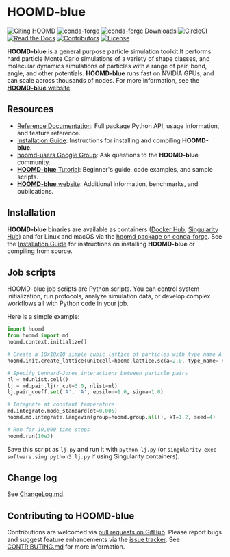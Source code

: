 # HOOMD-blue

[![Citing HOOMD](https://img.shields.io/badge/cite-hoomd-blue.svg)](https://glotzerlab.engin.umich.edu/hoomd-blue/citing.html)
[![conda-forge](https://img.shields.io/conda/vn/conda-forge/hoomd.svg?style=flat)](https://anaconda.org/conda-forge/hoomd)
[![conda-forge Downloads](https://img.shields.io/conda/dn/conda-forge/hoomd.svg?style=flat)](https://anaconda.org/conda-forge/hoomd)
[![CircleCI](https://img.shields.io/circleci/project/github/glotzerlab/hoomd-blue/master.svg)](https://circleci.com/gh/glotzerlab/hoomd-blue)
[![Read the Docs](https://img.shields.io/readthedocs/hoomd-blue/stable.svg)](https://hoomd-blue.readthedocs.io/en/stable/?badge=stable)
[![Contributors](https://img.shields.io/github/contributors/glotzerlab/hoomd-blue.svg?style=flat)](https://hoomd-blue.readthedocs.io/en/stable/credits.html)
[![License](https://img.shields.io/badge/license-BSD--3--Clause-green.svg)](LICENSE)

**HOOMD-blue** is a general purpose particle simulation toolkit.It performs hard particle Monte Carlo simulations
of a variety of shape classes, and molecular dynamics simulations of particles with a range of pair, bond, angle,
and other potentials. **HOOMD-blue** runs fast on NVIDIA GPUs, and can scale across thousands of nodes.
For more information, see the [**HOOMD-blue** website](https://glotzerlab.engin.umich.edu/hoomd-blue/).

## Resources

- [Reference Documentation](https://hoomd-blue.readthedocs.io/):
  Full package Python API, usage information, and feature reference.
- [Installation Guide](INSTALLING.rst):
  Instructions for installing and compiling **HOOMD-blue**.
- [hoomd-users Google Group](https://groups.google.com/d/forum/hoomd-users):
  Ask questions to the **HOOMD-blue** community.
- [**HOOMD-blue** Tutorial](https://nbviewer.jupyter.org/github/glotzerlab/hoomd-examples/blob/master/index.ipynb):
  Beginner's guide, code examples, and sample scripts.
- [**HOOMD-blue** website](https://glotzerlab.engin.umich.edu/hoomd-blue/):
  Additional information, benchmarks, and publications.

## Installation

**HOOMD-blue** binaries are available as containers
([Docker Hub](https://hub.docker.com/r/glotzerlab/software), [Singularity Hub](https://singularity-hub.org/collections/1663))
and for Linux and macOS via the
[hoomd package on conda-forge](https://anaconda.org/conda-forge/hoomd).
See the [Installation Guide](INSTALLING.rst) for instructions on installing **HOOMD-blue** or compiling from source.

## Job scripts

HOOMD-blue job scripts are Python scripts.
You can control system initialization, run protocols, analyze simulation data, or develop complex workflows all with Python code in your job.

Here is a simple example:

```python
import hoomd
from hoomd import md
hoomd.context.initialize()

# Create a 10x10x10 simple cubic lattice of particles with type name A
hoomd.init.create_lattice(unitcell=hoomd.lattice.sc(a=2.0, type_name='A'), n=10)

# Specify Lennard-Jones interactions between particle pairs
nl = md.nlist.cell()
lj = md.pair.lj(r_cut=3.0, nlist=nl)
lj.pair_coeff.set('A', 'A', epsilon=1.0, sigma=1.0)

# Integrate at constant temperature
md.integrate.mode_standard(dt=0.005)
hoomd.md.integrate.langevin(group=hoomd.group.all(), kT=1.2, seed=4)

# Run for 10,000 time steps
hoomd.run(10e3)
```

Save this script as `lj.py` and run it with `python lj.py` (or `singularity exec software.simg python3 lj.py` if using Singularity containers).

## Change log

See [ChangeLog.md](ChangeLog.md).

## Contributing to HOOMD-blue

Contributions are welcomed via [pull requests on GitHub](https://github.com/glotzerlab/hoomd-blue/pulls).
Please report bugs and suggest feature enhancements via the [issue tracker](https://github.com/glotzerlab/hoomd-blue/issues).
See [CONTRIBUTING.md](CONTRIBUTING.md) for more information.
